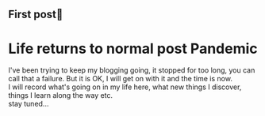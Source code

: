 ## First post🥳

# Life returns to normal post Pandemic
I've been trying to keep my blogging going, it stopped for too long, you can call that a failure. But it is OK, I will get on with it and the time is now.   
I will record what's going on in my life here, what new things I discover, things I learn along the way etc.  
stay tuned...
